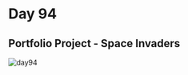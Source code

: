 # Day 94
## Portfolio Project - Space Invaders
![day94](https://github.com/diorithaliti/Python/assets/74361197/b9c6db28-6072-4a0d-b15e-a91ebc065f02)
